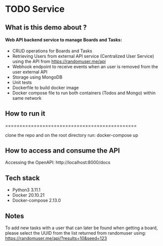 # TODO Service


## What is this demo about ?

#### Web API backend service to manage Boards and Tasks:

- CRUD operations for Boards and Tasks
- Retrieving Users from external API service (Centralized User Service) using the API from https://randomuser.me/api
- Webhook endpoint to receive events when an user is removed from the user external API
- Storage using MongoDB
- Unit tests
- Dockerfile to build docker image
- Docker compose file to run both containers (Todos and Mongo) within same network


## How to run it
==============================================

clone the repo and on the root directory run: docker-compose up

## How to access and consume the API

Accessing the OpenAPI: http://localhost:8000/docs

## Tech stack
- Python3 3.11.1
- Docker 20.10.21
- Docker-compose 2.13.0

## Notes
To add new tasks with a user that can later be found when getting a board, please select the UUID from the list returned from randomuser using: https://randomuser.me/api/?results=10&seed=123
